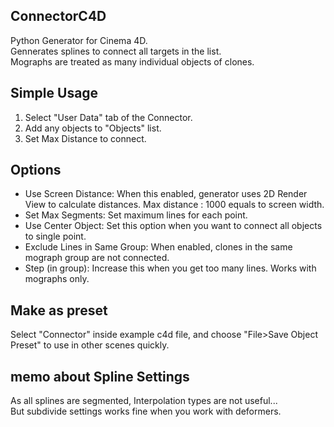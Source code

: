 ## ConnectorC4D
Python Generator for Cinema 4D.  
Gennerates splines to connect all targets in the list.  
Mographs are treated as many individual objects of clones.

## Simple Usage
1. Select "User Data" tab of the Connector.
2. Add any objects to "Objects" list.
3. Set Max Distance to connect.

## Options
- Use Screen Distance: When this enabled, generator uses 2D Render View to calculate distances. Max distance : 1000 equals to screen width.
- Set Max Segments: Set maximum lines for each point.
- Use Center Object: Set this option when you want to connect all objects to single point.
- Exclude Lines in Same Group: When enabled, clones in the same mograph group are not connected.
- Step (in group): Increase this when you get too many lines. Works with mographs only.

## Make as preset
Select "Connector" inside example c4d file, and choose "File>Save Object Preset" to use in other scenes quickly.

## memo about Spline Settings
As all splines are segmented, Interpolation types are not useful...  
But subdivide settings works fine when you work with deformers.
